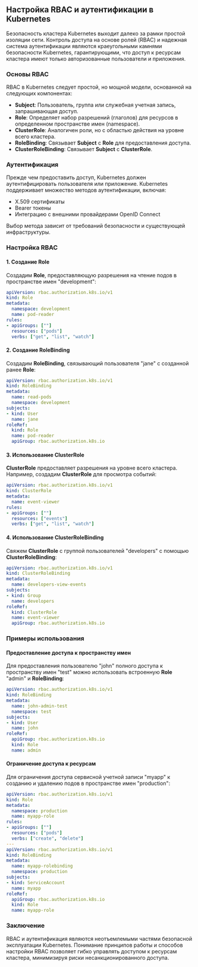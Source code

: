 ## Настройка RBAC и аутентификации в Kubernetes

Безопасность кластера Kubernetes выходит далеко за рамки простой изоляции сети. Контроль доступа на основе ролей (RBAC) и надежная система аутентификации являются краеугольными камнями безопасности Kubernetes, гарантирующими, что доступ к ресурсам кластера имеют только авторизованные пользователи и приложения.

### Основы RBAC

RBAC в Kubernetes следует простой, но мощной модели, основанной на следующих компонентах:

* **Subject**: Пользователь, группа или служебная учетная запись, запрашивающая доступ.
* **Role**: Определяет набор разрешений (глаголов) для ресурсов в определенном пространстве имен (namespace).
* **ClusterRole**: Аналогичен роли, но с областью действия на уровне всего кластера.
* **RoleBinding**: Связывает **Subject** с **Role** для предоставления доступа.
* **ClusterRoleBinding**: Связывает **Subject** с **ClusterRole**.

### Аутентификация

Прежде чем предоставить доступ, Kubernetes должен аутентифицировать пользователя или приложение. Kubernetes поддерживает множество методов аутентификации, включая:

* X.509 сертификаты
* Bearer токены
* Интеграцию с внешними провайдерами OpenID Connect

Выбор метода зависит от требований безопасности и существующей инфраструктуры.

### Настройка RBAC

#### 1. Создание Role

Создадим **Role**, предоставляющую разрешения на чтение подов в пространстве имен "development":

```yaml
apiVersion: rbac.authorization.k8s.io/v1
kind: Role
metadata:
  namespace: development
  name: pod-reader
rules:
- apiGroups: [""] 
  resources: ["pods"]
  verbs: ["get", "list", "watch"]
```

#### 2. Создание RoleBinding

Создадим **RoleBinding**, связывающий пользователя "jane" с созданной ранее **Role**:

```yaml
apiVersion: rbac.authorization.k8s.io/v1
kind: RoleBinding
metadata:
  name: read-pods
  namespace: development
subjects:
- kind: User
  name: jane 
roleRef:
  kind: Role
  name: pod-reader
  apiGroup: rbac.authorization.k8s.io
```

#### 3. Использование ClusterRole

**ClusterRole** предоставляет разрешения на уровне всего кластера. Например, создадим **ClusterRole** для просмотра событий:

```yaml
apiVersion: rbac.authorization.k8s.io/v1
kind: ClusterRole
metadata:
  name: event-viewer
rules:
- apiGroups: [""]
  resources: ["events"]
  verbs: ["get", "list", "watch"]
```

#### 4. Использование ClusterRoleBinding

Свяжем **ClusterRole** с группой пользователей "developers" с помощью **ClusterRoleBinding**:

```yaml
apiVersion: rbac.authorization.k8s.io/v1
kind: ClusterRoleBinding
metadata:
  name: developers-view-events
subjects:
- kind: Group
  name: developers
roleRef:
  kind: ClusterRole
  name: event-viewer
  apiGroup: rbac.authorization.k8s.io
```

### Примеры использования

#### Предоставление доступа к пространству имен

Для предоставления пользователю "john" полного доступа к пространству имен "test" можно использовать встроенную **Role** "admin" и **RoleBinding**:

```yaml
apiVersion: rbac.authorization.k8s.io/v1
kind: RoleBinding
metadata:
  name: john-admin-test
  namespace: test
subjects:
- kind: User
  name: john
roleRef:
  apiGroup: rbac.authorization.k8s.io
  kind: Role
  name: admin
```

#### Ограничение доступа к ресурсам

Для ограничения доступа сервисной учетной записи "myapp" к созданию и удалению подов в пространстве имен "production":

```yaml
apiVersion: rbac.authorization.k8s.io/v1
kind: Role
metadata:
  namespace: production
  name: myapp-role
rules:
- apiGroups: [""]
  resources: ["pods"]
  verbs: ["create", "delete"]
---
apiVersion: rbac.authorization.k8s.io/v1
kind: RoleBinding
metadata:
  name: myapp-rolebinding
  namespace: production
subjects:
- kind: ServiceAccount
  name: myapp
roleRef:
  apiGroup: rbac.authorization.k8s.io
  kind: Role
  name: myapp-role
```

### Заключение

RBAC и аутентификация являются неотъемлемыми частями безопасной эксплуатации Kubernetes. Понимание принципов работы и способов настройки RBAC позволяет гибко управлять доступом к ресурсам кластера, минимизируя риски несанкционированного доступа. 

